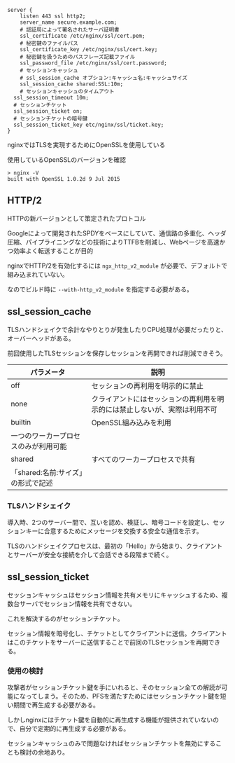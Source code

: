 ```
server {
	listen 443 ssl http2;
	server_name secure.example.com;
	# 認証局によって署名されたサーバ証明書
	ssl_certificate /etc/nginx/ssl/cert.pem;
	# 秘密鍵のファイルパス
	ssl_certificate_key /etc/nginx/ssl/cert.key;
	# 秘密鍵を扱うためのパスフレーズ記載ファイル
	ssl_password_file /etc/nginx/ssl/cert.password;
	# セッションキャッシュ
	# ssl_session_cache オプション:キャッシュ名:キャッシュサイズ
	ssl_session_cache shared:SSL:10m;
	# セッションキャッシュのタイムアウト
  ssl_session_timeout 10m;
  # セッションチケット
  ssl_session_ticket on;
  # セッションチケットの暗号鍵
  ssl_session_ticket_key etc/nginx/ssl/ticket.key;
}
```

nginxではTLSを実現するためにOpenSSLを使用している

使用しているOpenSSLのバージョンを確認

```
> nginx -V
built with OpenSSL 1.0.2d 9 Jul 2015
```

## HTTP/2

HTTPの新バージョンとして策定されたプロトコル

Googleによって開発されたSPDYをベースにしていて、通信路の多重化、ヘッダ圧縮、パイプライニングなどの技術によりTTFBを削減し、Webページを高速かつ効率よく転送することが目的

nginxでHTTP/2を有効化するには `ngx_http_v2_module` が必要で、デフォルトで組み込まれていない。

なのでビルド時に `--with-http_v2_module` を指定する必要がある。

## **ssl_session_cache**

TLSハンドシェイクで余計なやりとりが発生したりCPU処理が必要だったりと、オーバーヘッドがある。

前回使用したTLSセッションを保存しセッションを再開できれば削減できそう。

| パラメータ | 説明 |
| --- | --- |
| off | セッションの再利用を明示的に禁止 |
| none | クライアントにはセッションの再利用を明示的には禁止しないが、実際は利用不可 |
| builtin | OpenSSL組み込みを利用
一つのワーカープロセスのみが利用可能 |
| shared | すべてのワーカープロセスで共有
「shared:名前:サイズ」の形式で記述 |

### TLSハンドシェイク

導入時、2つのサーバー間で、互いを認め、検証し、暗号コードを設定し、セッションキーに合意するためにメッセージを交換する安全な通信を示す。

TLSのハンドシェイクプロセスは、最初の「Hello」から始まり、クライアントとサーバーが安全な接続を介して会話できる段階まで続く。

## **ssl_session_ticket**

セッションキャッシュはセッション情報を共有メモリにキャッシュするため、複数台サーバでセッション情報を共有できない。

これを解決するのがセッションチケット。

セッション情報を暗号化し、チケットとしてクライアントに送信。クライアントはこのチケットをサーバーに送信することで前回のTLSセッションを再開できる。

### 使用の検討

攻撃者がセッションチケット鍵を手にいれると、そのセッション全ての解読が可能になってしまう。そのため、PFSを満たすためにはセッションチケット鍵を短い期間で再生成する必要がある。

しかしnginxにはチケット鍵を自動的に再生成する機能が提供されていないので、自分で定期的に再生成する必要がある。

セッションキャッシュのみで問題なければセッションチケットを無効にすることも検討の余地あり。